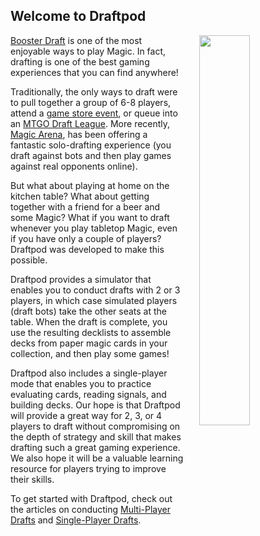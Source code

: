 ## Welcome to Draftpod 

<img 
  style="margin-left: 25px;" 
  width="40%"
  align="right" 
  src="/images/screenshot.png"
/>

[Booster Draft](https://magic.wizards.com/en/game-info/gameplay/formats/booster-draft) is one of the most enjoyable ways to play Magic. In fact, drafting is one of the best gaming experiences that you can find anywhere!

Traditionally, the only ways to draft were to pull together a group of 6-8 players, attend a [game store event](https://magic.wizards.com/en/events/event-types/friday-night-magic), or queue into an [MTGO Draft League](https://magic.wizards.com/en/MTGO/content/magic-online-limited-events). More recently, [Magic Arena](https://magic.wizards.com/en/mtgarena), has been offering a fantastic solo-drafting experience (you draft against bots and then play games against real opponents online).

But what about playing at home on the kitchen table? What about getting together with a friend for a beer and some Magic? What if you want to draft whenever you play tabletop Magic, even if you have only a couple of players? Draftpod was developed to make this possible.

Draftpod provides a simulator that enables you to conduct drafts with 2 or 3 players, in which case simulated players (draft bots) take the other seats at the table. When the draft is complete, you use the resulting decklists to assemble decks from paper magic cards in your collection, and then play some games! 

Draftpod also includes a single-player mode that enables you to practice evaluating cards, reading signals, and building decks. Our hope is that Draftpod will provide a great way for 2, 3, or 4 players to draft without compromising on the depth of strategy and skill that makes drafting such a great gaming experience. We also hope it will be a valuable learning resource for players trying to improve their skills.

To get started with Draftpod, check out the articles on conducting [Multi-Player Drafts](/guide/#multi-player) and [Single-Player Drafts](/guide/#single-player).
